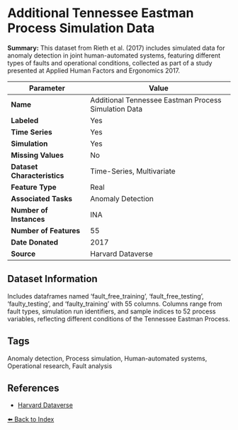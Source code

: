 # Additional Tennessee Eastman Process Simulation Data

**Summary:** This dataset from Rieth et al. (2017) includes simulated data for anomaly detection in joint human-automated systems, featuring different types of faults and operational conditions, collected as part of a study presented at Applied Human Factors and Ergonomics 2017.

| Parameter | Value |
| --- | --- |
| **Name** | Additional Tennessee Eastman Process Simulation Data |
| **Labeled** | Yes |
| **Time Series** | Yes |
| **Simulation** | Yes |
| **Missing Values** | No |
| **Dataset Characteristics** | Time-Series, Multivariate |
| **Feature Type** | Real |
| **Associated Tasks** | Anomaly Detection |
| **Number of Instances** | INA |
| **Number of Features** | 55 |
| **Date Donated** | 2017 |
| **Source** | Harvard Dataverse |

## Dataset Information

Includes dataframes named ‘fault_free_training’, ‘fault_free_testing’, ‘faulty_testing’, and ‘faulty_training’ with 55 columns. Columns range from fault types, simulation run identifiers, and sample indices to 52 process variables, reflecting different conditions of the Tennessee Eastman Process.

## Tags

Anomaly detection, Process simulation, Human-automated systems, Operational research, Fault analysis

## References

- [Harvard Dataverse](https://www.ufrgs.br/gimscop/repository/sisoviewer/datasets/)

[⬅️ Back to Index](../README.md)
